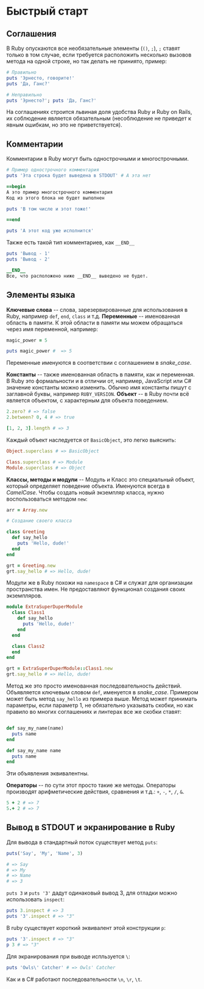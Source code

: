 # Быстрый старт

## Соглашения

В Ruby опускаются все необязательные элементы (`()`, `;`), `;` ставят только в том случае, если требуется расположить несколько вызовов метода на одной строке, но так делать не приниято, пример:

```ruby
# Правильно
puts 'Эрнесто, говорите!'
puts 'Да, Ганс?'

# Неправильно
puts 'Эрнесто?'; puts 'Да, Ганс?'
```

На соглашениях строится львиная доля удобства Ruby и Ruby on Rails, их соблюдение является обязательным (несоблюдение не приведет к явным ошибкам, но это не приветствуется).

## Комментарии

Комментарии в Ruby могут быть однострочными и многострочными.

```ruby
# Пример однострочного комментария
puts 'Эта строка будет выведена в STDOUT' # А эта нет
```

```ruby
==begin
А это пример многострочного комментария
Код из этого блока не будет выполнен

puts 'В том числе и этот тоже!'

==end

puts 'А этот код уже исполнится'
```

Также есть такой тип комментариев, как `__END__`

```ruby
puts 'Вывод - 1'
puts 'Вывод - 2'

__END__
Все, что расположено ниже __END__ выведено не будет.
```

## Элементы языка

**Ключевые слова** -- слова, зарезервированные для использования в Ruby, например `def`, `end`, `class` и т.д.
**Переменные** -- именованная область в памяти. К этой области в памяти мы можем обращаться через имя переменной, например:

```ruby
magic_power = 5

puts magic_power #  => 5
```

Переменные именуются в соответствии с соглашением в _snake_case_.

**Константы** -- также именованная область в памяти, как и переменная. В Ruby это формальности и в отличии от, например, JavaScript или С# значение константы можно изменить. Обычно имя константы пишут с заглавной буквы, например `RUBY_VERSION`.
**Объект** -- в Ruby почти всё является объектом, с характерным для объекта поведением.

```ruby
2.zero? # => false
2.between? 0, 4 # => true

[1, 2, 3].length # => 3
```

Каждый объект наследуется от `BasicObject`, это легко выяснить:

```ruby
Object.superclass # => BasicObject

Class.superclass # => Module
Module.superclass # => Object
```

**Классы, методы и модули** -- Модуль и Класс это специальный объект, который определяет поведение объекта. Именуются всегда в _CamelCase_. Чтобы создать новый экземпляр класса, нужно воспользоваться методом `new`:

```ruby
arr = Array.new
```

```ruby
# Создание своего класса

class Greeting
  def say_hello
    puts 'Hello, dude!'
  end
end

grt = Greeting.new
grt.say_hello # => Hello, dude!
```

Модули же в Ruby похожи на `namespace` в C# и служат для организации пространства имен. Не предоставляют функционал создания своих экземпляров.

```ruby
module ExtraSuperDuperModule
  class Class1
    def say_hello
      puts 'Hello, dude!'
    end
  end

  class Class2
  end
end

grt = ExtraSuperDuperModule::Class1.new
grt.say_hello # => Hello, dude!
```

Метод же это просто именованная последовательность действий. Объявляется ключевым словом `def`, именуется в _snake_case_. Примером может быть метод `say_hello` из примера выше. Метод может принимать параметры, если параметр 1, не обязательно указывать скобки, но как правило во многих соглашениях и линтерах все же скобки ставят:

```ruby

def say_my_name(name)
  puts name
end

def say_my_name name
  puts name
end
```

Эти объявления эквивалентны.

**Операторы** -- по сути этот просто такие же методы. Операторы производят арифметические действия, сравнения и т.д.: `+`, `-`, `*`, `/`, `&`.

```ruby
5 + 2 # => 7
5.+ 2 # => 7
```

## Вывод в STDOUT и экранирование в Ruby

Для вывода в стандартный поток существует метод `puts`:

```ruby
puts('Say', 'My', 'Name', 3)

# => Say
# => My
# => Name
# => 3
```

`puts 3` и `puts '3'` дадут одинаковый вывод 3, для отладки можно использовать `inspect`:

```ruby
puts 3.inspect # => 3
puts '3'.inspect # => "3"
```

В ruby существует короткий эквивалент этой конструкции `p`:

```ruby
puts '3'.inspect # => "3"
p 3 # => "3"
```

Для экранирования при выводе испльзуется `\`:

```ruby
puts 'Owls\' Catcher' # => Owls' Catcher
```

Как и в C# работают последовательности `\n`, `\r`, `\t`.
